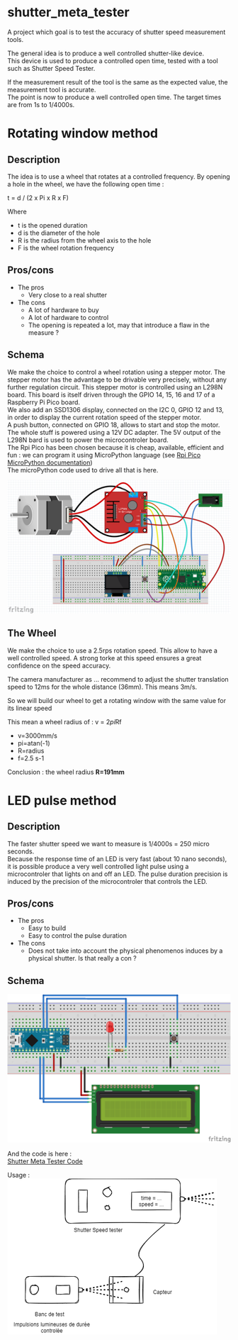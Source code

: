 # shutter_meta_tester
A project which goal is to test the accuracy of shutter speed measurement tools.  

The general idea is to produce a well controlled shutter-like device.  
This device is used to produce a controlled open time, tested with a tool such as Shutter Speed Tester.  

If the measurement result of the tool is the same as the expected value, the measurement tool is accurate.  
The point is now to produce a well controlled open time. The target times are from 1s to 1/4000s.  

# Rotating window method
## Description
The idea is to use a wheel that rotates at a controlled frequency. By opening a hole in the wheel, we have the following open time :  

t = d / (2 x Pi x R x F)  

Where  
- t is the opened duration
- d is the diameter of the hole
- R is the radius from the wheel axis to the hole
- F is the wheel rotation frequency
 
## Pros/cons
- The pros
  - Very close to a real shutter
- The cons
  - A lot of hardware to buy
  - A lot of hardware to control 
  - The opening is repeated a lot, may that introduce a flaw in the measure ?   
  
## Schema
We make the choice to control a wheel rotation using a stepper motor. The stepper motor has the advantage to be drivable very precisely, without any further regulation circuit. This stepper motor is controlled using an L298N board. This board is itself driven through the GPIO 14, 15, 16 and 17 of a Raspberry Pi Pico board.  
We also add an SSD1306 display, connected on the I2C 0, GPIO 12 and 13, in order to display the current rotation speed of the stepper motor.  
A push button, connected on GPIO 18, allows to start and stop the motor.  
The whole stuff is powered using a 12V DC adapter. The 5V output of the L298N bard is used to power the microcontroler board.  
The Rpi Pico has been chosen because it is cheap, available, efficient and fun : we can program it using MicroPython language (see [Rpi Pico MicroPython documentation](https://www.raspberrypi.com/documentation/microcontrollers/micropython.html))  
The microPython code used to drive all that is here. 

![Wheel control schema](design/WheelControl.png)

## The Wheel

We make the choice to use a 2.5rps rotation speed. This allow to have a well controlled speed. A strong torke at this speed ensures a great confidence on the speed accuracy.

The camera manufacturer as ... recommend to adjust the shutter translation speed to 12ms for the whole distance (36mm). This means 3m/s.

So we will build our wheel to get a rotating window with the same value for its linear speed

This mean a wheel radius of : v = 2*pi*Rf  
- v=3000mm/s
- pi=atan(-1)
- R=radius
- f=2.5 s-1  

Conclusion : the wheel radius **R=191mm**


# LED pulse method

## Description

The faster shutter speed we want to measure is 1/4000s = 250 micro seconds.  
Because the response time of an LED is very fast (about 10 nano seconds), it is possible produce a very well controlled light pulse using a microcontroler that lights on and off an LED. The pulse duration precision is induced by the precision of the microcontroler that controls the LED.  

## Pros/cons

- The pros
  - Easy to build
  - Easy to control the pulse duration
- The cons
  - Does not take into account the physical phenomenos induces by a physical shutter. Is that really a con ?     


## Schema  

![Tester schema](design/shutter_meta_tester_bb.png)

And the code is here :  
[Shutter Meta Tester Code](shutter_meta_tester/shutter_meta_tester.ino)

Usage :  
![Usage](design/usage.png)
